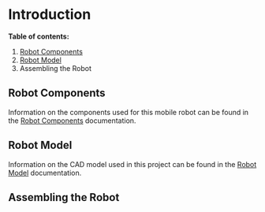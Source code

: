 # Introduction

**Table of contents:**

1. [Robot Components](components/components.md)
2. [Robot Model](model/model.md)
3. Assembling the Robot

## Robot Components

Information on the components used for this mobile robot can be found in the [Robot Components](components/components.md) documentation.

## Robot Model

Information on the CAD model used in this project can be found in the [Robot Model](model/model.md) documentation.

## Assembling the Robot
